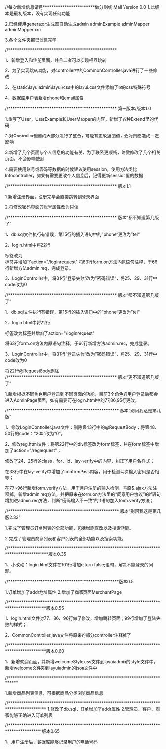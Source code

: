 //每次新增信息请用************************做分割线
    Mall Version 0.0
  1.此版本是最初版本，没有实现任何功能
  
  2.已经使用generator生成器自动生成admin adminExample adminMapper adminMapper.xml
  
  3.各个文件夹都已创建完毕
  
//**************************************************

1、新增登入和注册页面，并且二者可以实现相互跳转

2、为了实现跳转功能，对controller中的CommonController.java进行了一些修改

3、在static\layuiadmin\layui\css中的layui.css文件添加了✉的css特殊符号

4、数据库用户表新增phone和email属性

//**************************************************
第一版本/版本1.0

1.重写了User，UserExample和UserMapper的内容，新增了各种Extend里的代码

2.对Controller里面的大部分进行了整合，可能有更改返回值，会对页面造成一定影响

3.新增了几个页面与个人信息的功能有关，为了联系更顺畅，略微修改了几个相关页面，不会影响使用

4.需要使用账号或密码等数据的时候建议使用session，使用方法类比Infocontroller，如果有需要更改个人信息后，记得更新session里的数据

//**************************************************
版本1.1

1.新增注册界面，注册完毕会直接跳转到登录界面

2.将修改密码界面的账号属性改为只读

//**************************************************
版本“都不知道第几版了”

1、db.sql文件执行有错误，第15行的插入语句中的”phone“更改为”tel“

2、login.html中将22行<div>标签改为<form>标签并增加了action="/loginrequest"
   将63行form.on方法内原语句注释，于66行新增方法admin.req，完成登录。

3、LoginController中，将31行”登录失败“改为”密码错误“，将25、29、31行中code改为0

//**************************************************
版本“都不知道第几版了”

1、db.sql文件执行有错误，第15行的插入语句中的”phone“更改为”tel“

2、login.html中将22行<div>标签改为<form>标签并增加了action="/loginrequest"

   将63行form.on方法内原语句注释，于66行新增方法admin.req，完成登录。

3、LoginController中，将31行”登录失败“改为”密码错误“，将25、29、31行中code改为0

  将22行@RequestBody删除
//**************************************************
版本“更不知道第几版了”

1.新增根据不同角色用户登录到不同页面的功能，目前3个角色的用户登录后都会进入AdminPage页面，如有需要可在login.html中的77,86,95行更改。

//***************************************************
版本“别问我这是第几版”

1、修改LoginController.java文件：删除第43行中的@RequestBody；将第48、50行的code：“200”改为“0”。

2、修改reg.html文件：将第22行中的div标签改为form标签，并在form标签中增加了action="/regrequest"；

   修改了24、25行的class、for、id、lay-verify中的内容，纠正了用户名样式；
    
   在33行中在lay-verify中增加了confirmPass内容，用于检测两次输入密码是否相等；
   
   在77~96行新增form.verify方法，用于用户注册的输入检测，将原$.ajax方法注释掉，新增admin.req方法，并把原来在form.on方法里的“同意用户协议”的if语句增加进admin.req方法，判断“密码输入不一致”的if语句加入form.verify方法；
   
//***************************************************
     版本“别问我这是第几版2.33”

  1.完成了管理员订单列表的全部功能，包括增删查改以及搜索功能。
  
  2.完成了管理员商家列表和客户列表的全部功能以及搜索功能。
  
//******************************************************************************************版本0.35

  1、小改动：login.html文件在101行增加return false;语句，解决不能登录的问题。
  
//***************************************************版本0.5
       
  
  1.订单增加了addr地址属性
  2.增加了商家页面MerchantPage
  
//*****************************************************************************************版本0.55

  1、login.html文件对77、86、96行做了修改，增加跳转页面；99行增加了登陆失败的样式；
  
  2、CommonController.java文件将原来的部分controller注释掉了
  
//*****************************************************************************************版本0.60

  1、新增欢迎页面，并新增welcomeStyle.css文件到layuiadmin的style文件中，新增welcome文件夹到layuiadmin的json文件中
    
//****************************************************************************

  1.新增商品列表信息，可根据商品分类浏览商品信息
      
//*****************************************************************************************
  1.修改了db.sql，订单增加了addr属性
  2.管理员、客户、商家能够正确进入订单列表
  
//***************************************************************************************版本0.65

  1、用户注册后，数据库能够记录用户的电话号码
  
